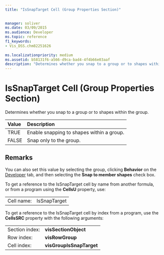 ```yaml
---
title: "IsSnapTarget Cell (Group Properties Section)"
 
 
manager: soliver
ms.date: 03/09/2015
ms.audience: Developer
ms.topic: reference
f1_keywords:
- Vis_DSS.chm82251626
 
ms.localizationpriority: medium
ms.assetid: b58131f6-a566-d9ca-bad4-4f4b66e03aaf
description: "Determines whether you snap to a group or to shapes within the group."
---
```


# IsSnapTarget Cell (Group Properties Section)

Determines whether you snap to a group or to shapes within the group.
  
|**Value**|**Description**|
|:-----|:-----|
|TRUE  <br/> |Enable snapping to shapes within a group. |
|FALSE  <br/> |Snap only to the group. |
   
## Remarks

You can also set this value by selecting the group, clicking **Behavior** on the [Developer](run-in-developer-mode-display-the-developer-tab.md) tab, and then selecting the **Snap to member shapes** check box. 
  
To get a reference to the IsSnapTarget cell by name from another formula, or from a program using the **CellsU** property, use: 
  
|||
|:-----|:-----|
|Cell name:  <br/> |IsSnapTarget  <br/> |
   
To get a reference to the IsSnapTarget cell by index from a program, use the **CellsSRC** property with the following arguments: 
  
|||
|:-----|:-----|
|Section index:  <br/> |**visSectionObject** <br/> |
|Row index:  <br/> |**visRowGroup** <br/> |
|Cell index:  <br/> |**visGroupIsSnapTarget** <br/> |
   

